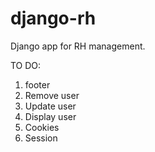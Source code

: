# django-rh

Django app for RH management.

TO DO:
1. footer
2. Remove user
3. Update user
4. Display user
5. Cookies
6. Session
